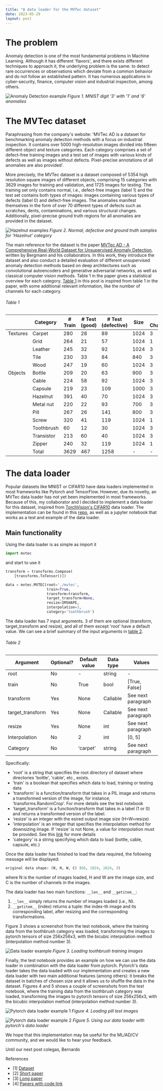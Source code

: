 ```yaml
---
title: "A data loader for the MVTec dataset"
date: 2023-05-29
layout: post
---
```


# The problem

Anomaly detection is one of the most fundamental problems in Machine Learning. Although it has different 'flavors', and there exists different techniques to approach it, the underlying problem is the same: to detect rare occurrences or observations which deviate from a common behavior and do not follow an established pattern. It has numerous applications in cyber-security, finance, computer vision and industrial inspection, among others.

![Anomaly Detection example](/assets/imgs/2023-05-29-post/figure_1_blog_1_anomaly.png)
*Figure 1. MNIST digit '3' with '1' and '6' anomalies*

# The MVTec dataset

Paraphrasing from the company's website: 'MVTec AD is a dataset for benchmarking anomaly detection methods with a focus on industrial inspection. It contains over 5000 high-resolution images divided into fifteen different object and texture categories. Each category comprises a set of defect-free training images and a test set of images with various kinds of defects as well as images without defects. Pixel-precise annotations of all anomalies are also provided'.

More precisely, the MVTec dataset is a dataset composed of 5354 high resolution square images of different objects, comprising 15 categories with 3629 images for training and validation, and 1725 images for testing. The training set only contains normal, i.e., defect-free images (label 1) and the test set contains both types of images: images containing various types of defects (label 0) and defect-free images. The anomalies manifest themselves in the form of over 70 different types of defects such as scratches, dents, contaminations, and various structural changes. Additionally, pixel-precise ground truth regions for all anomalies are provided in the dataset.

![Hazelnut examples](/assets/imgs/2023-05-29-post/figure_2_blog_1_mvtec.jpg)
*Figure 2. Normal, defective and ground truth samples for 'Hazelnut' category*

The main reference for the dataset is the paper [MVTec AD - A Comprehensive Real-World Dataset for Unsupervised Anomaly Detection](https://openaccess.thecvf.com/content_CVPR_2019/papers/Bergmann_MVTec_AD_--_A_Comprehensive_Real-World_Dataset_for_Unsupervised_Anomaly_CVPR_2019_paper.pdf), written by Bergmann and his collaborators. In this work, they introduce the dataset and also conduct a detailed evaluation of different unsupervised anomaly detection methods based on deep architectures such as convolutional autoencoders and generative adversarial networks, as well as classical computer vision methods. Table 1 in the paper gives a statistical overview for each category. [Table 1](#table-1) in this post is inspired from table 1 in the paper, with some additional relevant information, like the number of channels for each category.

###### Table 1

|          | Category   | # Train | # Test (good) | # Test (defective) | Size | # Channels |
|----------|------------|---------|---------------|--------------------|------|------------|
| Textures | Carpet     |     280 |            28 |                 89 | 1024 |          3 |
|          | Grid       |     264 |            21 |                 57 | 1024 |          1 |
|          | Leather    |     245 |            32 |                 92 | 1024 |          3 |
|          | Tile       |     230 |            33 |                 84 |  840 |          3 |
|          | Wood       |     247 |            19 |                 60 | 1024 |          3 |
| Objects  | Bottle     |     209 |            20 |                 63 |  900 |          3 |
|          | Cable      |     224 |            58 |                 92 | 1024 |          3 |
|          | Capsule    |     219 |            23 |                109 | 1000 |          3 |
|          | Hazelnut   |     391 |            40 |                 70 | 1024 |          3 |
|          | Metal nut  |     220 |            22 |                 93 |  700 |          3 |
|          | Pill       |     267 |            26 |                141 |  800 |          3 |
|          | Screw      |     320 |            41 |                119 | 1024 |          1 |
|          | Toothbrush |      60 |            12 |                 30 | 1024 |          3 |
|          | Transistor |     213 |            60 |                 40 | 1024 |          3 |
|          | Zipper     |     240 |            32 |                119 | 1024 |          1 |
|          | Total      |    3629 |           467 |               1258 | -    | -          |

# The data loader

Popular datasets like MNIST or CIFAR10 have data loaders implemented in most frameworks like Pytorch and TensorFlow. However, due its novelty, an MVTec data loader has not yet been implemented in most frameworks. Because of this, my collaborator and I decided to implement a data loader for this dataset, inspired from [TorchVision's CIFAR10](https://github.com/pytorch/vision/blob/main/torchvision/datasets/cifar.py) data loader. The implementation can be found in this [repo](https://github.com/b3r8/mvtec-dataloader/), as well as a jupyter notebook that works as a test and example of the data loader.

## Main functionality

Using the data loader is as simple as import it

```python
import mvtec
```

and start to use it

```python
transform = transforms.Compose(
    [transforms.ToTensor()])

data = mvtec.MVTEC(root='./mvtec',
                   train=True,
                   transform=transform,
                   target_transform=None,
                   resize=IMSHAPE,
                   interpolation=3,
                   category='toothbrush')
```

The data loader has 7 input arguments. 3 of them are optional (transform, target_transform and resize), and all of them except 'root' have a default value. We can see a brief summary of the input arguments in [table 2](#table-2).

###### Table 2

| Argument         | Optional? | Default value | Data type | Values             |
|------------------|-----------|---------------|-----------|--------------------|
| root             |        No |             - |    string |                  - |
| train            |        No |          True |      bool |      [True, False] |
| transform        |       Yes |          None |  Callable | See next paragraph |
| target_transform |       Yes |          None |  Callable | See next paragraph |
| resize           |       Yes |          None |       int | See next paragraph |
| Interpolation    |        No |             2 |       int |             [0, 5] |
| Category         |        No |      'carpet' |    string | See next paragraph |

Specifically:

- 'root' is a string that specifies the root directory of dataset where directories 'bottle', 'cable', etc., exists.
- 'train' is a boolean that specifies which data to load, training or testing data
- 'transform' is a function/transform that  takes in a PIL image and returns a transformed version of the image, for instance, 'transforms.RandomCrop'. For more details see the test notebook
- 'target_transform' is a function/transform that takes in a label (1 or 0) and returns a transformed version of the label.
- 'resize' is an integer with the esired output image size (H=W=resize)
- 'interpolation' is an integer that specifies the interpolation method for downsizing image. If 'resize' is not None, a value for interpolation must be provided. See this [link](https://pytorch.org/vision/main/_modules/torchvision/transforms/functional.html) for more details
- 'category' is a string specifying which data to load (bottle, cable, capsule, etc.)

Once the data loader has finished to load the data required, the following message will be displayed:

```python
original data shape: (N, H, W, C) (60, 1024, 1024, 3)
```

where N is the number of images loaded, H and W are the image size, and C is the number of channels in the images.

The data loader has two main functions: `__len__` and `__getitem__`:

1. `__len__` simply returns the number of images loaded (i.e., N).
2. `__getitem__` (index) returns a tuple: the index-th image and its corresponding label, after resizing and the corresponding transformations.

Figure 3 shows a screenshot from the test notebook, where the training data from the toothbrush category was loaded, transforming the images to pytorch tensors of size 256x256x3, with the bicubic interpolation method (interpolation method number 3).

![Data loader example](/assets/imgs/2023-05-29-post/figure_3_blog_1_dataloader_example.jpg)
*Figure 3. Loading toothbrush training images*

Finally, the test notebook provides an example on how we can use the data loader in combination with the data loader from pytorch. Pytorch's data loader takes the data loaded with our implementation and creates a new data loader with two main additional features (among others): it breaks the dataset in batches of chosen size and it allows us to shuffle the data in the dataset. Figures 4 and 5 shows a couple of screenshots from the test notebook, where the training data from the toothbrush category was loaded, transforming the images to pytorch tensors of size 256x256x3, with the bicubic interpolation method (interpolation method number 3).

![Pytorch data loader example 1](/assets/imgs/2023-05-29-post/figure_4_blog_1_pytorch_example.jpg)
*Figure 4. Loading pill test images*

![Pytorch data loader example 2](/assets/imgs/2023-05-29-post/figure_5_blog_1_pytorch_example.jpg)
*Figure 5. Using our data loader with pytorch's data loader*

We hope that this implementation may be useful for the ML/AD/CV community, and we would like to hear your feedback.

Until our next post colegas,
Bernardo

References

- [1] [Dataset](https://www.mvtec.com/company/research/datasets/mvtec-ad)
- [2] [Short paper](https://openaccess.thecvf.com/content_CVPR_2019/papers/Bergmann_MVTec_AD_--_A_Comprehensive_Real-World_Dataset_for_Unsupervised_Anomaly_CVPR_2019_paper.pdf)
- [3] [Long paper](https://link.springer.com/content/pdf/10.1007/s11263-020-01400-4.pdf)
- [4] [Papers with code link](https://paperswithcode.com/dataset/mvtecad)
